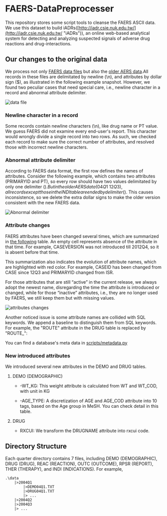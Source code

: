 # FAERS-DataPreprocesser
This repository stores some script tools to cleanse the FAERS ASCII data. We use this dataset to build iADRs([http://iadr.csie.nuk.edu.tw/](http://iadr.csie.nuk.edu.tw/ "iADRs")), an online web-based analytical system for detecting and analyzing suspected signals of adverse drug reactions and drug-interactions.

## Our changes to the original data
We process not only [FAERS data files](http://www.fda.gov/Drugs/GuidanceComplianceRegulatoryInformation/Surveillance/AdverseDrugEffects/ucm082193.htm) but also the [older AERS data](http://www.fda.gov/Drugs/GuidanceComplianceRegulatoryInformation/Surveillance/AdverseDrugEffects/ucm083765.htm).All records in these files are delimitated by newline (\n), and attributes by dollar sign ($), as illustrated in the following example snapshot. However, we found two peculiar cases that need special care, i.e., newline character in a record and abnormal attribute delimiter.

![data file](http://phate334.github.io/FAERS-DataPreprocesser/datafile.png)

### Newline character in a record
Some records contain newline characters (\n), like drug name or PT value. We guess FAERS did not examine every end-user's report. This character would wrongly divide a single record into two rows. As such, we checked each record to make sure the correct number of attributes, and resolved those with incorrect newline characters.

### Abnormal attribute delimiter
According to FAERS data format, the first row defines the names of attributes. Consider the following example, which contains two attributes (PRIMARYID and PT), so every row should have two values delimitated by only one delimiter ($). But in the older AERS data (04Q1~12Q3), all records except those in the INDI table are ended by delimiter ($). This causes inconsistence, so we delete the extra dollar signs to make the older version consistent with the new FAERS data.

![Abnormal delimiter](http://phate334.github.io/FAERS-DataPreprocesser/delimiter.png "Abnormal delimiter example")

### Attribute changes
FAERS attributes have been changed several times, which are summarized in [the following](https://docs.google.com/spreadsheets/d/1EmKrWoOgbV9tZPOFrOHlHarW_TGz1uwyFuPMZ6DKGSg/edit?usp=sharing) table. An empty cell represents absence of the attribute in that time. For example, CASEVERSION was not introduced till 2012Q4, so it is absent before that time. 

This summarization also indicates the evolution of attribute names, which are highlighted with red color. For example, CASEID has been changed from CASE since 12Q3 and PRIMARYID changed from ISR. 

For those attributes that are still “active” in the current release, we always adopt the newest name, disregarding the time the attribute is introduced or changed, while for those “inactive” attributes, i.e., they are no longer used by FAERS, we still keep them but with missing values.

![attributes changes](http://phate334.github.io/FAERS-DataPreprocesser/attr_change.PNG "attributes changes")

Another noticed issue is some attribute names are collided with SQL keywords. We append a baseline to distinguish them from SQL keywords. For example, the "ROUTE" attribute in the DRUG table is replaced by "ROUTE_":

You can find a database's meta data in [scripts/metadata.py](https://github.com/Phate334/FAERS-DataPreprocesser/blob/master/scripts/metadata.py)

### New introduced attributes
We introduced several new attributes in the DEMO and DRUG tables.

1. DEMO (DEMOGRAPHIC)

    - -WT_KG: This weight attribute is calculated from WT and WT_COD, with unit in KG

    - -AGE_TYPE: A discretization of AGE and AGE_COD attribute into 10 tags, based on the Age group in MeSH. You can check detail in this table.

2. DRUG

    - RXCUI: We transform the DRUGNAME attribute into rxcui code.
    

## Directory Structure

Each quarter directory contains 7 files, including DEMO (DEMOGRAPHIC), DRUG (DRUG), REAC (REACTION), OUTC (OUTCOME), RPSR (REPORT), THER (THERAPY), and INDI (INDICATIONS). For example,

    .\data
        |>2004Q1
            |>DEMO04Q1.TXT
            |>DRUG04Q1.TXT
            |> ...
        |>2004Q2
        |>2004Q3
        |> ...
